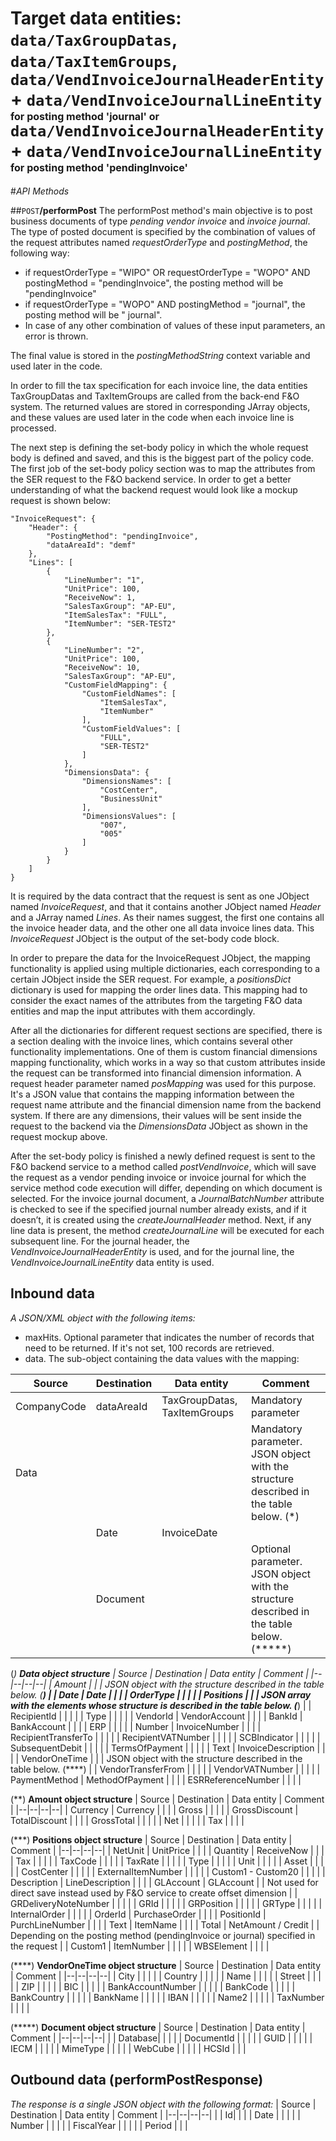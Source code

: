 # Target data entities: `data/TaxGroupDatas`, `data/TaxItemGroups`, `data/VendInvoiceJournalHeaderEntity` + `data/VendInvoiceJournalLineEntity` <span style="font-size:12pt">for posting method 'journal' or</span> `data/VendInvoiceJournalHeaderEntity` + `data/VendInvoiceJournalLineEntity` <span style="font-size:12pt">for posting method 'pendingInvoice'</span>

#_API Methods_

##`POST`**/performPost**
 The performPost method's main objective is to post business documents of type _pending vendor invoice_ and _invoice journal_. The type of posted document is specified by the combination of values of the request attributes named _requestOrderType_ and _postingMethod_, the following way:
- if requestOrderType = "WIPO" OR requestOrderType = "WOPO" AND postingMethod = "pendingInvoice", the posting method will be "pendingInvoice"
- if requestOrderType = "WOPO" AND postingMethod = "journal", the posting method will be " journal".
- In case of any other combination of values of these input parameters, an error is thrown.

The final value is stored in the _postingMethodString_ context variable and used later in the code.

In order to fill the tax specification for each invoice line, the data entities TaxGroupDatas and TaxItemGroups are called from the back-end F&O system. The returned values are stored in corresponding JArray objects, and these values are used later in the code when each invoice line is processed.

The next step is defining the set-body policy in which the whole request body is defined and saved, and this is the biggest part of the policy code. The first job of the set-body policy section was to map the attributes from the SER request to the F&O backend service. In order to get a better understanding of what the backend request would look like a mockup request is shown below:

    "InvoiceRequest": {
        "Header": {
            "PostingMethod": "pendingInvoice",
            "dataAreaId": "demf"
        },
        "Lines": [
            {
                "LineNumber": "1",
                "UnitPrice": 100,
                "ReceiveNow": 1,
                "SalesTaxGroup": "AP-EU",
                "ItemSalesTax": "FULL",
                "ItemNumber": "SER-TEST2"
            },
            {
                "LineNumber": "2",
                "UnitPrice": 100,
                "ReceiveNow": 10,
                "SalesTaxGroup": "AP-EU",
                "CustomFieldMapping": {
                    "CustomFieldNames": [
                        "ItemSalesTax",
                        "ItemNumber"
                    ],
                    "CustomFieldValues": [
                        "FULL",
                        "SER-TEST2"
                    ]
                },
                "DimensionsData": {
                    "DimensionsNames": [
                        "CostCenter",
                        "BusinessUnit"
                    ],
                    "DimensionsValues": [
                        "007",
                        "005"
                    ]
                }
            }
        ]
    }
 It is required by the data contract that the request is sent as one JObject named _InvoiceRequest_, and that it contains another JObject named _Header_ and a JArray named _Lines_. As their names suggest, the first one contains all the invoice header data, and the other one all data invoice lines data. This _InvoiceRequest_ JObject is the output of the set-body code block.

In order to prepare the data for the InvoiceRequest JObject, the mapping functionality is applied using multiple dictionaries, each corresponding to a certain JObject inside the SER request. For example, a _positionsDict_ dictionary is used for mapping the order lines data. This mapping had to consider the exact names of the attributes from the targeting F&O data entities and map the input attributes with them accordingly.

After all the dictionaries for different request sections are specified, there is a section dealing with the invoice lines, which contains several other functionality implementations. One of them is custom financial dimensions mapping functionality, which works in a way so that custom attributes inside the request can be transformed into financial dimension information. A request header parameter named _posMapping_ was used for this purpose. It's a JSON value that contains the mapping information between the request name attribute and the financial dimension name from the backend system. If there are any dimensions, their values will be sent inside the request to the backend via the _DimensionsData_ JObject as shown in the request mockup above.

After the set-body policy is finished a newly defined request is sent to the F&O backend service to a method called _postVendInvoice_, which will save the request as a vendor pending invoice or invoice journal for which the service method code execution will differ, depending on which document is selected. For the invoice journal document, a _JournalBatchNumber_ attribute is checked to see if the specified journal number already exists, and if it doesn’t, it is created using the _createJournalHeader_ method. Next, if any line data is present, the method _createJournalLine_ will be executed for each subsequent line. For the journal header, the _VendInvoiceJournalHeaderEntity_ is used, and for the journal line, the _VendInvoiceJournalLineEntity_ data entity is used. 

## Inbound data
_A JSON/XML object with the following items:_
- maxHits. Optional parameter that indicates the number of records that need to be returned. If it's not set, 100 records are retrieved.
- data. The sub-object containing the data values with the mapping:

| Source | Destination | Data entity | Comment |
|--|--|--|--|
| CompanyCode | dataAreaId | TaxGroupDatas, TaxItemGroups | Mandatory parameter |
| Data | | | Mandatory parameter. JSON object with the structure described in the table below. (*) |
| | Date | InvoiceDate | |
| | Document | | Optional parameter. JSON object with the structure described in the table below. (*****) |

(*) <b>Data object structure</b>
| Source | Destination | Data entity | Comment |
|--|--|--|--|
| Amount | | | JSON object with the structure described in the table below. (**)  |
| Date | Date | | |
| OrderType | | | |
| Positions | | | JSON array with the elements whose structure is described in the table below. (***) |
| RecipientId | | | |
| Type | | | |
| VendorId | VendorAccount | | |
| BankId | BankAccount | | |
| ERP | | | |
| Number | InvoiceNumber | | |
| RecipientTransferTo | | | |
| RecipientVATNumber | | | |
| SCBIndicator | | | |
| SubsequentDebit | | | |
| TermsOfPayment | | | |
| Text | InvoiceDescription | | |
| VendorOneTime | | | JSON object with the structure described in the table below. (****) |
| VendorTransferFrom | | | |
| VendorVATNumber | | | |
| PaymentMethod | MethodOfPayment | | |
| ESRReferenceNumber | | | |

(**) <b>Amount object structure</b>
| Source | Destination | Data entity | Comment |
|--|--|--|--|
| Currency | Currency | | |
| Gross | | | |
| GrossDiscount | TotalDiscount | | |
| GrossTotal | | | |
| Net | | | |
| Tax | | | |

(***) <b>Positions object structure</b>
| Source | Destination | Data entity | Comment |
|--|--|--|--|
| NetUnit | UnitPrice | | |
| Quantity | ReceiveNow | | |
| Tax | | | |
| TaxCode | | | |
| TaxRate | | | |
| Type | | | |
| Unit | | | |
| Asset | | | |
| CostCenter | | | |
| ExternalItemNumber | | | |
| Custom1 - Custom20 | | | |
| Description | LineDescription | | |
| GLAccount | GLAccount | | Not used for direct save instead used by F&O service to create offset dimension |
| GRDeliveryNoteNumber | | | |
| GRId | | | |
| GRPosition | | | |
| GRType | | | |
| InternalOrder | | | |
| OrderId | PurchaseOrder | | |
| PositionId | PurchLineNumber | | |
| Text | ItemName | | |
| Total | NetAmount / Credit | | Depending on the posting method (pendingInvoice or journal) specified in the request |
| Custom1 | ItemNumber | | | |
| WBSElement | | | |

(****) <b>VendorOneTime object structure</b>
| Source | Destination | Data entity | Comment |
|--|--|--|--|
| City | | | |
| Country | | | |
| Name | | | |
| Street | | | |
| ZIP | | | |
| BIC | | | |
| BankAccountNumber | | | |
| BankCode | | | |
| BankCountry | | | |
| BankName | | | |
| IBAN | | | |
| Name2 | | | |
| TaxNumber | | | |

(*****) <b>Document object structure</b>
| Source | Destination | Data entity | Comment |
|--|--|--|--|
| | Database| | |
| | DocumentId | | |
| | GUID | | |
| | IECM | | |
| | MimeType | | |
| | WebCube | | |
| | HCSId | | |

## Outbound data (performPostResponse)
_The response is a single JSON object with the following format:_
| Source | Destination | Data entity | Comment |
|--|--|--|--|
| | Id| |
| | Date | | |
| | Number | | |
| | FiscalYear | | |
| | Period | | |
